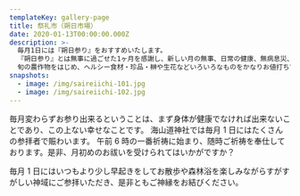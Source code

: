 ```yaml
---
templateKey: gallery-page
title: 祭礼市（朔日市場）
date: 2020-01-13T00:00:00.000Z
description: >-
  毎月1日には『朔日参り』をおすすめいたします。
  『朔日参り』とは無事に過ごせた1ヶ月を感謝し、新しい月の無事、日常の健康、無病息災、また商売繁盛や家内安全などをご祈念しこれからも変わらず神様のご加護が頂けるように神社に参拝してご祈願するものです。
  旬の農作物をはじめ、ヘルシー食材・珍品・榊や生花などいろいろなものをかなりお値打ちで皆さまに提供しています。
snapshots:
  - image: /img/saireiichi-101.jpg
  - image: /img/saireiichi-102.jpg
---
```


毎月変わらずお参り出来るということは、まず身体が健康でなければ出来ないことであり、この上ない幸せなことです。
海山道神社では毎月 1 日にはたくさんの参拝者で賑わいます。
午前 6 時の一番祈祷に始まり、随時ご祈祷を奉仕しております。是非、月初めのお祓いを受けられてはいかがですか？

毎月 1 日にはいつもより少し早起きをしてお散歩や森林浴を楽しみながらすがすがしい神域にご参拝いただき、是非ともご神縁をお結びください。
